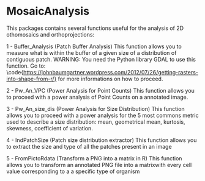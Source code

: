 # MosaicAnalysis
This packages contains several functions useful for the analysis of 2D othomosaics and orthoprojections:

1 - Buffer_Analysis (Patch Buffer Analysis) 
This function allows you to measure what is within the buffer of a given size of a distribution of contiguous patch. WARNING: You need the Python library GDAL to use this function. Go to: \code{https://johnbaumgartner.wordpress.com/2012/07/26/getting-rasters-into-shape-from-r/} for more informations on how to proceed.

2 - Pw_An_VPC (Power Analysis for Point Counts)
This function allows you to proceed with a power analysis of Point Counts on a annotated image.

3 - Pw_An_size_dis (Power Analysis for Size Distribution)
This function allows you to proceed with a power analysis for the 5 most commons metric used to describe a size distribution: mean, geometrical mean, kurtosis, skewness, coefficient of variation.

4 - IndPatchSize (Patch size distribution extractor)
This function allows you to extract the size and type of all the patches present in an image

5 - FromPictoRdata (Transform a PNG into a matrix in R)
This function allows you to transform an annotated PNG file into a matrixwith every cell value corresponding to a a specific type of organism
